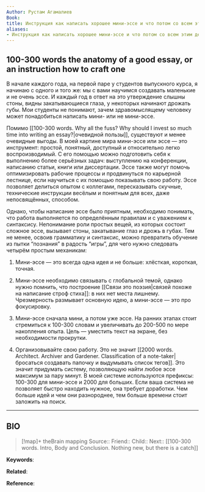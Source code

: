 ```yaml
---
Author: Рустам Агамалиев
Book: 
title: Инструкция как написать хорошее мини-эссе и что потом со всем этим делать
aliases:
- Инструкция как написать хорошее мини-эссе и что потом со всем этим делать
---
```

## 100-300 words the anatomy of a good essay, or an instruction how to craft one

В начале каждого года, на первой паре у студентов выпускного курса, я начинаю с одного и того же: мы с вами научимся создавать маленькие и не очень эссе. И каждый год в ответ на это утверждение слышны стоны, видны закатывающиеся глаза, у некоторых начинают дрожать губы. Мои студенты не понимают, зачем здравомыслящему человеку может понадобиться написать мини- или не мини-эссе.

Помимо [[100-300 words. Why all the fuss? Why should I invest so much time into writing an essay?|очевидной пользы]], существуют и менее очевидные выгоды. В моей картине мира мини-эссе или эссе — это инструмент: простой, понятный, доступный и относительно легко воспроизводимый. С его помощью можно подготовить себя к выполнению более серьёзных задач: выступлению на конференции, написанию статьи, книги или диссертации. Эссе также могут помочь оптимизировать рабочие процессы и продвинуться по карьерной лестнице, если научиться с их помощью показывать свою работу. Эссе позволяет делиться опытом с коллегами, пересказывать скучные, технические инструкции весёлым и понятным для всех, даже непосвящённых, способом.

Однако, чтобы написание эссе было приятным, необходимо понимать, что работа выполняется по определённым правилам и с уважением к синтаксису. Непонимание роли простых вещей, из которых состоит сложное эссе, вызывает стоны, закатывание глаз и дрожь в губах. Тем не менее, освоив грамматику и синтаксис, можно превратить обучение из пытки “познания” в радость “игры”, для чего нужно следовать четырём простым механикам:

1. Мини-эссе — это всегда одна идея и не больше: хлёсткая, короткая, точная.

2. Мини-эссе необходимо связывать с глобальной темой, однако нужно помнить, что построение [[Связи это поэзия|связей похоже на написание строф стиха]]: в них нет места лишнему. Чрезмерность размывает основную идею, а мини-эссе — это про фокусировку.

3. Мини-эссе сначала мини, а потом уже эссе. На ранних этапах стоит стремиться к 100-300 словам и увеличивать до 200-500 по мере накопления опыта. Цель — уместить текст на экране, без необходимости прокрутки.

4. Организовывайте свою работу. Это не значит [[2000 words. Architect. Archiver and Gardener. Classification of a note-taker|бросаться создавать папочку и выдумывать список тегов]]. Это значит придумать систему, позволяющую найти любое эссе максимум за пару минут. В моей системе используются префиксы: 100-300 для мини-эссе и 2000 для больших. Если ваша система не позволяет быстро находить нужное, она требует доработки. Чем больше идей и чем они разнороднее, тем больше времени стоит заложить на поиск.

***
## BIO
> [!map]+ theBrain mapping
> Source::
> Friend::
> Child::
> Next:: [[100-300 words. Intro, Body and Conclusion. Nothing new, but there is a catch]]

**Keywords**:

**Related**:

**Reference**: 